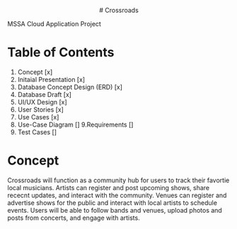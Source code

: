 <p align="center">
# Crossroads
 
MSSA Cloud Application Project


# Table of Contents

1. Concept [x]
2. Initaial Presentation [x]
3. Database Concept Design (ERD) [x]
4. Database Draft [x]
5. UI/UX Design [x]
6. User Stories [x]
7. Use Cases [x]
8. Use-Case Diagram []
9.Requirements []
10. Test Cases []

# Concept
</p>

Crossroads will function as a community hub for users to track their favortie local musicians. Artists can register and post upcoming shows, share rececnt updates, and interact with the community. Venues can register and advertise shows for the public and interact with local artists to schedule events. Users will be able to follow bands and venues, upload photos and posts from concerts, and engage with artists.
